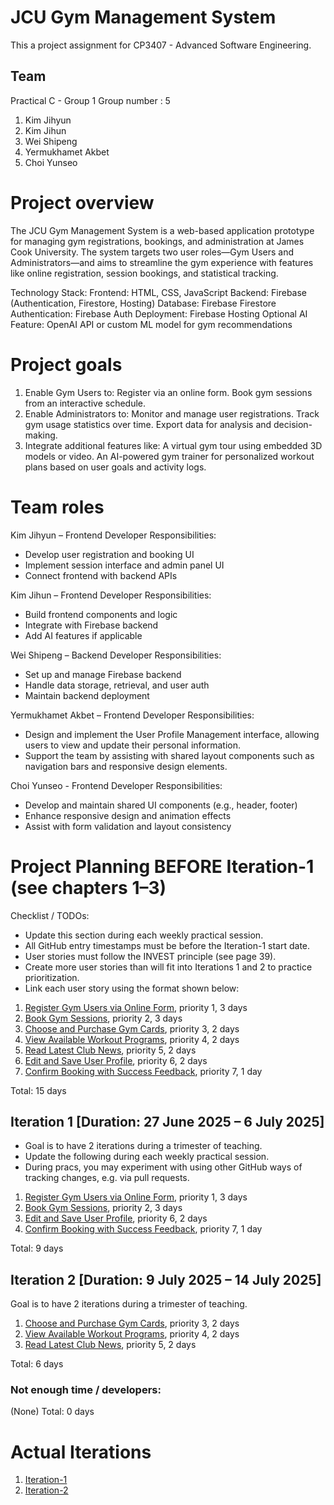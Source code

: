 # JCU Gym Management System

This a project assignment for CP3407 - Advanced Software Engineering.

## Team
Practical C - Group 1
Group number : 5
1. Kim Jihyun
2. Kim Jihun
3. Wei Shipeng
4. Yermukhamet Akbet
5. Choi Yunseo

# Project overview
The JCU Gym Management System is a web-based application prototype for managing gym registrations, bookings, and administration at James Cook University. 
The system targets two user roles—Gym Users and Administrators—and aims to streamline the gym experience with features like online registration, session bookings, and statistical tracking.

Technology Stack:
Frontend: HTML, CSS, JavaScript
Backend: Firebase (Authentication, Firestore, Hosting)
Database: Firebase Firestore
Authentication: Firebase Auth
Deployment: Firebase Hosting
Optional AI Feature: OpenAI API or custom ML model for gym recommendations

# Project goals
1. Enable Gym Users to:
Register via an online form.
Book gym sessions from an interactive schedule.
2. Enable Administrators to:
Monitor and manage user registrations.
Track gym usage statistics over time.
Export data for analysis and decision-making.
3. Integrate additional features like:
A virtual gym tour using embedded 3D models or video.
An AI-powered gym trainer for personalized workout plans based on user goals and activity logs.

# Team roles
Kim Jihyun – Frontend Developer
Responsibilities:
- Develop user registration and booking UI  
- Implement session interface and admin panel UI  
- Connect frontend with backend APIs

Kim Jihun – Frontend Developer
Responsibilities:
- Build frontend components and logic  
- Integrate with Firebase backend  
- Add AI features if applicable

Wei Shipeng – Backend Developer
Responsibilities:
- Set up and manage Firebase backend  
- Handle data storage, retrieval, and user auth  
- Maintain backend deployment

Yermukhamet Akbet – Frontend Developer
Responsibilities:
- Design and implement the User Profile Management interface, allowing users to view and update their personal information.
- Support the team by assisting with shared layout components such as navigation bars and responsive design elements.

Choi Yunseo - Frontend Developer
Responsibilities:
- Develop and maintain shared UI components (e.g., header, footer)
- Enhance responsive design and animation effects
- Assist with form validation and layout consistency

# Project Planning BEFORE Iteration-1 (see chapters 1–3)
Checklist / TODOs:
* Update this section during each weekly practical session.
* All GitHub entry timestamps must be before the Iteration-1 start date.
* User stories must follow the INVEST principle (see page 39).
* Create more user stories than will fit into Iterations 1 and 2 to practice prioritization.
* Link each user story using the format shown below:

1. [Register Gym Users via Online Form](./user_stories/user_story_01_register_user.md), priority 1, 3 days  
2. [Book Gym Sessions](./user_stories/user_story_02_book_sessions.md), priority 2, 3 days  
3. [Choose and Purchase Gym Cards](./user_stories/user_story_03_purchase_cards.md), priority 3, 2 days  
4. [View Available Workout Programs](./user_stories/user_story_04_view_programs.md), priority 4, 2 days  
5. [Read Latest Club News](./user_stories/user_story_05_club_news.md), priority 5, 2 days  
6. [Edit and Save User Profile](./user_stories/user_story_06_edit_profile.md), priority 6, 2 days  
7. [Confirm Booking with Success Feedback](./user_stories/user_story_07_booking_feedback.md), priority 7, 1 day  

Total: 15 days

## Iteration 1 [Duration: 27 June 2025 – 6 July 2025]
* Goal is to have 2 iterations during a trimester of teaching.
* Update the following during each weekly practical session.
* During pracs, you may experiment with using other GitHub ways of tracking changes, e.g. via pull requests.

1. [Register Gym Users via Online Form](./user_stories/user_story_01_register_user.md), priority 1, 3 days  
2. [Book Gym Sessions](./user_stories/user_story_02_book_sessions.md), priority 2, 3 days  
3. [Edit and Save User Profile](./user_stories/user_story_06_edit_profile.md), priority 6, 2 days  
4. [Confirm Booking with Success Feedback](./user_stories/user_story_07_booking_feedback.md), priority 7, 1 day  

Total: 9 days

## Iteration 2 [Duration: 9 July 2025 – 14 July 2025]
Goal is to have 2 iterations during a trimester of teaching.

1. [Choose and Purchase Gym Cards](./user_stories/user_story_03_purchase_cards.md), priority 3, 2 days  
2. [View Available Workout Programs](./user_stories/user_story_04_view_programs.md), priority 4, 2 days  
3. [Read Latest Club News](./user_stories/user_story_05_club_news.md), priority 5, 2 days  

Total: 6 days

### Not enough time / developers:
(None)
Total: 0 days

# Actual Iterations

1. [Iteration-1](./iteration_1.md)  
2. [Iteration-2](./iteration_2.md)